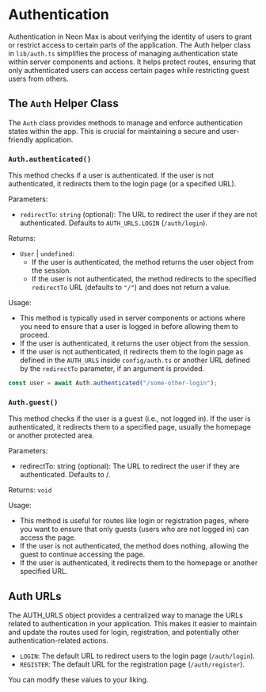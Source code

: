 # Authentication

Authentication in Neon Max is about verifying the identity of users to grant or restrict access to certain parts of the application. The Auth helper class in `lib/auth.ts` simplifies the process of managing authentication state within server components and actions. It helps protect routes, ensuring that only authenticated users can access certain pages while restricting guest users from others.

## The `Auth` Helper Class

The `Auth` class provides methods to manage and enforce authentication states within the app. This is crucial for maintaining a secure and user-friendly application.

### `Auth.authenticated()`

This method checks if a user is authenticated. If the user is not authenticated, it redirects them to the login page (or a specified URL).

Parameters:

- `redirectTo`: `string` (optional): The URL to redirect the user if they are not authenticated. Defaults to `AUTH_URLS.LOGIN` (`/auth/login`).

Returns:

- `User` | `undefined`:
  - If the user is authenticated, the method returns the user object from the session.
  - If the user is not authenticated, the method redirects to the specified `redirectTo` URL (defaults to `"/"`) and does not return a value.

Usage:

- This method is typically used in server components or actions where you need to ensure that a user is logged in before allowing them to proceed.
- If the user is authenticated, it returns the user object from the session.
- If the user is not authenticated, it redirects them to the login page as defined in the `AUTH_URLS` inside `config/auth.ts` or another URL defined by the `redirectTo` parameter, if an argument is provided.

```typescript
const user = await Auth.authenticated("/some-other-login");
```

### `Auth.guest()`

This method checks if the user is a guest (i.e., not logged in). If the user is authenticated, it redirects them to a specified page, usually the homepage or another protected area.

Parameters:

- redirectTo: string (optional): The URL to redirect the user if they are authenticated. Defaults to /.

Returns: `void`

Usage:

- This method is useful for routes like login or registration pages, where you want to ensure that only guests (users who are not logged in) can access the page.
- If the user is not authenticated, the method does nothing, allowing the guest to continue accessing the page.
- If the user is authenticated, it redirects them to the homepage or another specified URL.

## Auth URLs

The AUTH_URLS object provides a centralized way to manage the URLs related to authentication in your application. This makes it easier to maintain and update the routes used for login, registration, and potentially other authentication-related actions.

- `LOGIN`: The default URL to redirect users to the login page (`/auth/login`).
- `REGISTER`: The default URL for the registration page (`/auth/register`).

You can modify these values to your liking.
